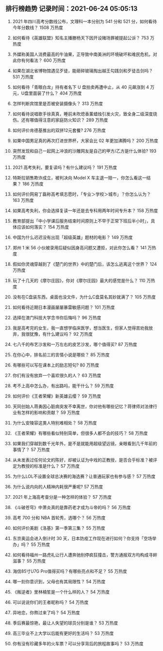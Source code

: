 
## 排行榜趋势 记录时间：2021-06-24 05:05:13
  
  1. 2021 年四川高考分数线公布，文理科一本分别为 541 分和 521 分，如何看待今年分数线？ 1508 万热度
    
  2. 如何看待《英雄联盟》知名主播滕杨天下因开设赌场罪被提起公诉？ 753 万热度
    
  3. 外媒称美国人消费最高的牛油果，正导致中南美洲的环境破坏和难民危机，对此你有何看法？ 600 万热度
    
  4. 如果在湖北省博物馆遇见歹徒，能砸碎玻璃掏出越王勾践剑和歹徒击剑吗？ 531 万热度
    
  5. 如何看待「青眼白龙」持有者名下 U 盘拍卖再遭中止，从 40 元飙涨到 4 万元，U盘里面装了什么？ 404 万热度
    
  6. 怎样判断宾馆里是否被安装摄像头？ 313 万热度
    
  7. 如何看待说唱歌手徐真真，睡前未吹熄香薰蜡烛引发火灾，致全身二级深度烧伤。还有哪值得注意的家庭防火知识？ 289 万热度
    
  8. 如何评价肯德基推出的双拼12元套餐? 276 万热度
    
  9. 如果中国男足真的再次打进世界杯，大家会比 02 年更加沸腾吗？ 200 万热度
    
  10. 突然发现和自己一起网上冲浪的沙雕网友是自己的甲方/乙方是什么体验? 193 万热度
    
  11. 2021 高考失利，要复读吗？有什么建议吗？ 191 万热度
    
  12. 特斯拉销售欺诈成立，被判决向 Model X 车主退一赔一，你怎么看这一结果？ 186 万热度
    
  13. 如何评价网易丁磊称高考填志愿时，「专业＞学校＞城市」？你怎么认为？ 163 万热度
    
  14. 如果高考失利，你会选择复读一年还是去专科用两年时间专升本？ 158 万热度
    
  15. 教育部提出「中小学课后服务结束时间原则上不早于正常下班后半小时」，具体应该如何落实？ 154 万热度
    
  16. 中国为什么迟迟没有出现「超级英雄」题材的电影？ 149 万热度
    
  17. 郑州 1 米 56 小伙被录用后疑似因身高问题又遭拒，对此你怎么看？ 141 万热度
    
  18. 假如你灵魂穿越到了《楚门的世界》中的楚门后，该怎么逃离这个世界？ 124 万热度
    
  19. 玩了十几天的《摩尔庄园》，你对《摩尔庄园》最大的感觉是什么？ 110 万热度
    
  20. 没有在C盘装东西，桌面也没文件，为什么C盘莫名其妙就满了？ 105 万热度
    
  21. 如何看待近期日本漫画屡屡暴雷敏感问题？ 101 万热度
    
  22. 选择在澳门科技大学念书你后悔吗？ 96 万热度
    
  23. 我是高考完的女生，我一直想学临床医学，想当医生，但家人觉得苦劝我放弃，我很犹豫，有什么建议吗？ 92 万热度
    
  24. 七八千的布艺沙发和一万左右的皮艺沙发，哪个值得买? 87 万热度
    
  25. 在你心中，排名前三的言情小说是哪些？ 85 万热度
    
  26. 有哪些可以写在课本上的励志短句? 80 万热度
    
  27. 你们有没有放弃一个喜欢很久的人？ 63 万热度
    
  28. 考不上高中怎么办，有出路吗，能干什么？ 59 万热度
    
  29. 如何评价《王者荣耀》新英雄云缨？ 59 万热度
    
  30. 天同创始人蒋勇因心脏病突发不幸离世，你对他有哪些记忆？蒋律师对法律行业有怎样的影响和贡献？ 59 万热度
    
  31. 为什么安陵容这类人特别难相处？ 58 万热度
    
  32. 《王者荣耀》有哪些看似特别简单，但很多人都不会的技巧？ 58 万热度
    
  33. 如果我们穿越到数千光年外，是不是就能用超级望远镜，亲眼看到几千年前的事情了？ 57 万热度
    
  34. 从未发表过任何论文的陈好，却被认证为中戏的正教授，是否合乎标准？被评定为教授的标准是什么？ 57 万热度
    
  35. 为什么LOL不设置全球总决赛的海选赛？让普通玩家也有参与感？ 57 万热度
    
  36. 为什么说内向的人精神内耗很严重呢? 57 万热度
    
  37. 2021 年上海高考查分是一种怎样的体验？ 57 万热度
    
  38. 《斗破苍穹》中萧炎真的是靠药老才成为斗帝的吗？ 56 万热度
    
  39. 高考 700 分和 NBA 首轮秀，选哪个？ 56 万热度
    
  40. 如何评价美剧《洛基》第一季第三集？ 55 万热度
    
  41. 东京奥运会进入倒计时 30 天，日本防疫工作现在进行如何？你支持「空场举办」吗？ 55 万热度
    
  42. 如何看待福州一路虎礼让行人遭奔驰别停疯狂撞击，警方通报双方均构成寻衅滋事？ 55 万热度
    
  43. 海信85寸U7G Pro值得买吗？有哪些亮点和不足？ 55 万热度
    
  44. 哪一刻你意识到，父母也有其局限性？ 54 万热度
    
  45. 《叛逆者》里林楠笙是一个什么样的人？ 54 万热度
    
  46. 可以说说你们的王者昵称吗？ 54 万热度
    
  47. 异地恋，你熬过来了吗？ 54 万热度
    
  48. 季后赛最惊艳，最让人失望的球员分别是谁？ 53 万热度
    
  49. 高三毕业不上大学以后能有更好的生活吗？ 53 万热度
    
  50. 你有没有珍藏多年的火车票？可以分享背后的旅程故事吗？ 53 万热度
    